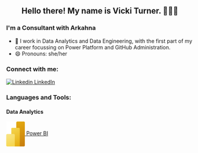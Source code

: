 
</p>
<h2 align="center">Hello there! My name is Vicki Turner. 👋🤓😺</h2>


### I'm a Consultant with Arkahna

- 🔭 I work in Data Analytics and Data Engineering, with the first part of my career focussing on Power Platform and GitHub Administration.
- 😄 Pronouns: she/her


### Connect with me:

[![Linkedin](https://i.sstatic.net/gVE0j.png) LinkedIn ](https://www.linkedin.com/in/vickiturner/)

### Languages and Tools:

#### Data Analytics
<a href="https://powerbi.microsoft.com/en-us/">
    <img src="/img/power-bi.svg" alt="PowerBI" width="50" style="vertical-align: middle;">
    Power BI
</a>


 <!-- [![PowerBI](https://i.sstatic.net/1Q7Zb.png) PowerBI](https://powerbi.microsoft.com/en-us/) -->
<!-- 

[![GitHub](https://i.sstatic.net/tskMh.png) GitHub](https://github.com/) -->
